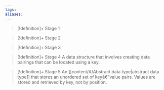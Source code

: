 ```yaml
---
tags:
aliases:
---
```


> [!definition]+ Stage 1
>

> [!definition]+ Stage 2
>

> [!definition]+ Stage 3
>

> [!definition]+ Stage 4
> A data structure that involves creating data pairings that can be located using a key.

> [!definition]+ Stage 5
> An [[content/A/Abstract data type|abstract data type]] that stores an unordered set of keyâ€“value pairs. Values are stored and retrieved by key, not by position.



